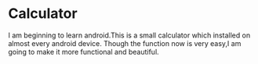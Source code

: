 # Calculator
I am beginning to learn android.This is a small calculator which installed on almost every android device.
Though the function now is very easy,I am going to make it more functional and beautiful.
